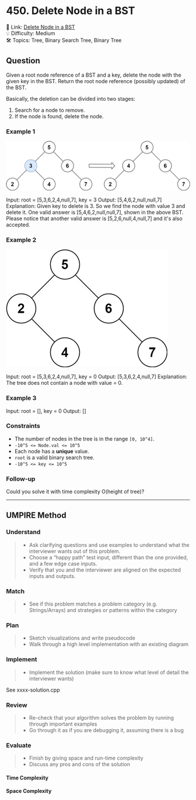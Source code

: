 # 450. Delete Node in a BST

🔗 Link: [Delete Node in a BST](https://leetcode.com/problems/delete-node-in-a-bst/description)<br>
💡 Difficulty: Medium<br>
🛠️ Topics: Tree, Binary Search Tree, Binary Tree<br>

## Question

Given a root node reference of a BST and a key, delete the node with the given key in the BST. Return the root node reference (possibly updated) of the BST.

Basically, the deletion can be divided into two stages:

1. Search for a node to remove.
2. If the node is found, delete the node.

### Example 1

![](example1.png)

Input: root = [5,3,6,2,4,null,7], key = 3
Output: [5,4,6,2,null,null,7]
Explanation: Given key to delete is 3. So we find the node with value 3 and delete it.
One valid answer is [5,4,6,2,null,null,7], shown in the above BST.
Please notice that another valid answer is [5,2,6,null,4,null,7] and it's also accepted.

### Example 2

![](example2.png)

Input: root = [5,3,6,2,4,null,7], key = 0
Output: [5,3,6,2,4,null,7]
Explanation: The tree does not contain a node with value = 0.

### Example 3

Input: root = [], key = 0
Output: []

### Constraints

* The number of nodes in the tree is in the range `[0, 10^4]`.
* `-10^5 <= Node.val <= 10^5`
* Each node has a **unique** value.
* `root` is a valid binary search tree.
* `-10^5 <= key <= 10^5`

### Follow-up

Could you solve it with time complexity O(height of tree)?

---

## UMPIRE Method

### Understand

> - Ask clarifying questions and use examples to understand what the interviewer wants out of this problem.
> - Choose a “happy path” test input, different than the one provided, and a few edge case inputs. 
> - Verify that you and the interviewer are aligned on the expected inputs and outputs.

### Match
> - See if this problem matches a problem category (e.g. Strings/Arrays) and strategies or patterns within the category

### Plan
> - Sketch visualizations and write pseudocode
> - Walk through a high level implementation with an existing diagram

### Implement
> - Implement the solution (make sure to know what level of detail the interviewer wants)

See xxxx-solution.cpp

### Review
> - Re-check that your algorithm solves the problem by running through important examples
> - Go through it as if you are debugging it, assuming there is a bug

### Evaluate
> - Finish by giving space and run-time complexity
> - Discuss any pros and cons of the solution

#### Time Complexity

#### Space Complexity